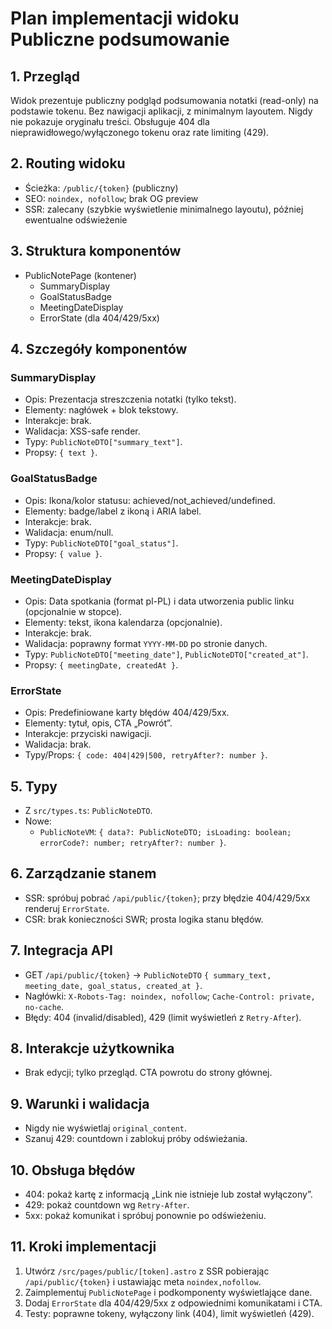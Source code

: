 # Plan implementacji widoku Publiczne podsumowanie

## 1. Przegląd

Widok prezentuje publiczny podgląd podsumowania notatki (read-only) na podstawie tokenu. Bez nawigacji aplikacji, z minimalnym layoutem. Nigdy nie pokazuje oryginału treści. Obsługuje 404 dla nieprawidłowego/wyłączonego tokenu oraz rate limiting (429).

## 2. Routing widoku

- Ścieżka: `/public/{token}` (publiczny)
- SEO: `noindex, nofollow`; brak OG preview
- SSR: zalecany (szybkie wyświetlenie minimalnego layoutu), później ewentualne odświeżenie

## 3. Struktura komponentów

- PublicNotePage (kontener)
  - SummaryDisplay
  - GoalStatusBadge
  - MeetingDateDisplay
  - ErrorState (dla 404/429/5xx)

## 4. Szczegóły komponentów

### SummaryDisplay

- Opis: Prezentacja streszczenia notatki (tylko tekst).
- Elementy: nagłówek + blok tekstowy.
- Interakcje: brak.
- Walidacja: XSS-safe render.
- Typy: `PublicNoteDTO["summary_text"]`.
- Propsy: `{ text }`.

### GoalStatusBadge

- Opis: Ikona/kolor statusu: achieved/not_achieved/undefined.
- Elementy: badge/label z ikoną i ARIA label.
- Interakcje: brak.
- Walidacja: enum/null.
- Typy: `PublicNoteDTO["goal_status"]`.
- Propsy: `{ value }`.

### MeetingDateDisplay

- Opis: Data spotkania (format pl-PL) i data utworzenia public linku (opcjonalnie w stopce).
- Elementy: tekst, ikona kalendarza (opcjonalnie).
- Interakcje: brak.
- Walidacja: poprawny format `YYYY-MM-DD` po stronie danych.
- Typy: `PublicNoteDTO["meeting_date"]`, `PublicNoteDTO["created_at"]`.
- Propsy: `{ meetingDate, createdAt }`.

### ErrorState

- Opis: Predefiniowane karty błędów 404/429/5xx.
- Elementy: tytuł, opis, CTA „Powrót”.
- Interakcje: przyciski nawigacji.
- Walidacja: brak.
- Typy/Props: `{ code: 404|429|500, retryAfter?: number }`.

## 5. Typy

- Z `src/types.ts`: `PublicNoteDTO`.
- Nowe:
  - `PublicNoteVM`: `{ data?: PublicNoteDTO; isLoading: boolean; errorCode?: number; retryAfter?: number }`.

## 6. Zarządzanie stanem

- SSR: spróbuj pobrać `/api/public/{token}`; przy błędzie 404/429/5xx renderuj `ErrorState`.
- CSR: brak konieczności SWR; prosta logika stanu błędów.

## 7. Integracja API

- GET `/api/public/{token}` → `PublicNoteDTO` `{ summary_text, meeting_date, goal_status, created_at }`.
- Nagłówki: `X-Robots-Tag: noindex, nofollow`; `Cache-Control: private, no-cache`.
- Błędy: 404 (invalid/disabled), 429 (limit wyświetleń z `Retry-After`).

## 8. Interakcje użytkownika

- Brak edycji; tylko przegląd. CTA powrotu do strony głównej.

## 9. Warunki i walidacja

- Nigdy nie wyświetlaj `original_content`.
- Szanuj 429: countdown i zablokuj próby odświeżania.

## 10. Obsługa błędów

- 404: pokaż kartę z informacją „Link nie istnieje lub został wyłączony”.
- 429: pokaż countdown wg `Retry-After`.
- 5xx: pokaż komunikat i spróbuj ponownie po odświeżeniu.

## 11. Kroki implementacji

1. Utwórz `/src/pages/public/[token].astro` z SSR pobierając `/api/public/{token}` i ustawiając meta `noindex,nofollow`.
2. Zaimplementuj `PublicNotePage` i podkomponenty wyświetlające dane.
3. Dodaj `ErrorState` dla 404/429/5xx z odpowiednimi komunikatami i CTA.
4. Testy: poprawne tokeny, wyłączony link (404), limit wyświetleń (429).
